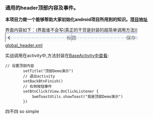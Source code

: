 ### 通用的header顶部内容及事件。

**本项目力做一个能够帮助大家初始化android项目所用到的知识。[项目地址](https://github.com/IsSwm/InitAndroid)**

界面内容如下：(界面谁不会写(真正的干货是封装的超简单调用方法))
![](https://github.com/IsSwm/InitAndroid/blob/master/read/img/global_header.png)
[global_header.xml](https://github.com/IsSwm/InitAndroid/blob/master/app/src/main/res/layout/global_header.xml)

实战调用在activity中,方法封装在[BaseActivity中查看](https://github.com/IsSwm/InitAndroid/blob/master/app/src/main/java/com/jjj/initandroid/activity/BaseActivity.kt):
```
// 设置顶部内容
        setTitle("顶部Demo演示")
        // 退出activity
        setBackBtnFinish()
        // 右侧按钮事件
        setBtnClick(View.OnClickListener {
            SwmToastUtils.showToast("我是顶部Demo演示")
        })
```
四不四 so simple
  
